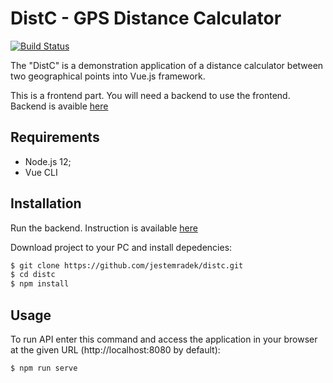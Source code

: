 # DistC - GPS Distance Calculator

[![Build Status](https://travis-ci.org/jestemradek/distc.svg?branch=master)](https://travis-ci.org/github/jestemradek/distc)

The "DistC" is a demonstration application of a distance calculator between two geographical points into Vue.js framework.

This is a frontend part. You will need a backend to use the frontend. Backend is avaible [here][1]

## Requirements

- Node.js 12;
- Vue CLI

## Installation

Run the backend. Instruction is available [here][1]

Download project to your PC and install depedencies:

```bash
$ git clone https://github.com/jestemradek/distc.git
$ cd distc
$ npm install
```

## Usage

To run API enter this command and access the application in your browser at the given URL (http://localhost:8080 by default):

```bash
$ npm run serve
```

[1]: https://github.com/jestemradek/distc-api
